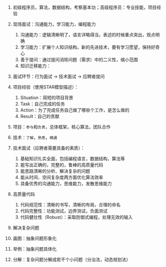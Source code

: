1. 初级程序员，算法，数据结构，考察基本功；高级程序员：专业技能，项目经验
   
2. 现场面试：沟通能力，学习能力，编程能力
   1. 沟通能力：逻辑清晰明了，语言详略得当，表述的时候重点突出，观点明确
   2. 学习能力：扩展个人知识结构，新的先进技术，要有学习愿望，保持好奇心
   3. 善于提问：通过提问消除问题（需求）中的二义性，缩小范围
   4. 知识迁移能力：
   
3. 面试环节：行为面试 -> 技术面试 -> 应聘者提问
   
4. 项目经验（使用STAR模型描述）：
   1. Situation：简短的项目背景
   2. Task：自己完成的任务
   3. Action：为了完成任务自己做了哪些个工作，是怎么做的
   4. Result：自己的贡献
   
5. 项目：`参与`和`负责`，总体框架，核心算法，团队合作
   
6. 技术：`了解`，`熟悉`，`精通`
   
7. 技术面试（应聘者需要具备的素质）：
   1. 基础知识扎实全面，包括编程语言，数据结构，算法等
   2. 能写出正确的，完整的，鲁棒的高质量代码
   3. 能思路清晰的分析、解决复杂的问题
   4. 能从时间、空间复杂度两方面优化算法效率
   5. 具备优秀的沟通能力，思维能力，发散思维能力
   
8. 高质量代码
   1. 代码规范性：清晰的书写，清晰的布局，合理的命名
   2. 代码完整性：功能测试，边界测试，负面测试
   3. 代码健壮性（Robust）：采取防御式编程，处理无效的输入

9.  解决复杂问题
   4.  画图：抽象问题形象化
   5.  举例：抽象问题具体化
   6.  分解：复杂问题分解成若干个小问题（分治法，动态规划法）

